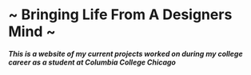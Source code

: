 # ~ Bringing Life From A Designers Mind ~  
<p align="center">

<b>   *This is a website of my current projects worked on during my
college career as a student at Columbia College Chicago*
        </b><br>



